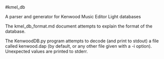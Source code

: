 #kmel_db

A parser and generator for Kenwood Music Editor Light databases

The kmel_db_format.md document attempts to explain the format of the database.

The KenwoodDB.py program attempts to decode (and print to stdout) a file called kenwood.dap (by default, or any other file given with a -i option). Unexpected values are printed to stderr.
